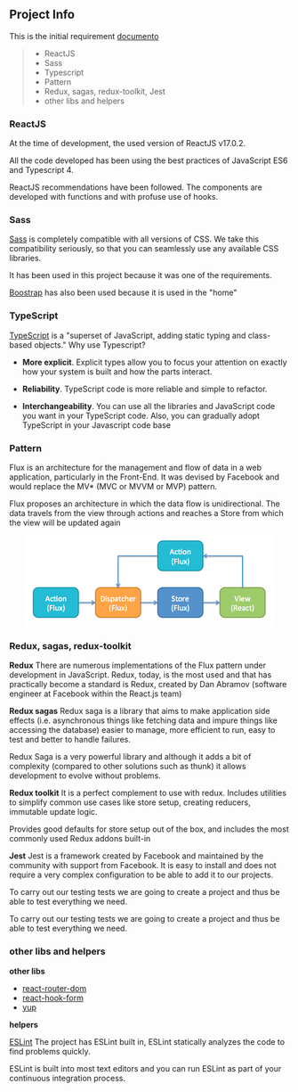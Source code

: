 ## Project Info

This is the initial requirement [documento](./React_App.pdf)

> - ReactJS
> - Sass
> - Typescript
> - Pattern
> - Redux, sagas, redux-toolkit, Jest
> - other libs and helpers

### ReactJS

At the time of development, the used version of ReactJS v17.0.2.

All the code developed has been using the best practices of JavaScript ES6 and Typescript 4.

ReactJS recommendations have been followed. The components are developed with functions and with profuse use of hooks.

### Sass

[Sass](https://sass-lang.com/) is completely compatible with all versions of CSS. We take this compatibility seriously, so that you can seamlessly use any available CSS libraries.

It has been used in this project because it was one of the requirements.

[Boostrap](https://getbootstrap.com/) has also been used because it is used in the "home"

### TypeScript

[TypeScript](https://es.wikipedia.org/wiki/TypeScript) is a "superset of JavaScript, adding static typing and class-based objects."
Why use Typescript?

- **More explicit**. Explicit types allow you to focus your attention on exactly how your system is built and how the parts interact.
- **Reliability**. TypeScript code is more reliable and simple to refactor.

- **Interchangeability**. You can use all the libraries and JavaScript code you want in your TypeScript code. Also, you can gradually adopt TypeScript in your Javascript code base

### Pattern

Flux is an architecture for the management and flow of data in a web application, particularly in the Front-End. It was devised by Facebook and would replace the MV\* (MVC or MVVM or MVP) pattern.

Flux proposes an architecture in which the data flow is unidirectional. The data travels from the view through actions and reaches a Store from which the view will be updated again

<p style="text-align: center;"><img src="./flux.png" width="450"></p>

### Redux, sagas, redux-toolkit

**Redux**
There are numerous implementations of the Flux pattern under development in JavaScript. Redux, today, is the most used and that has practically become a standard is Redux, created by Dan Abramov (software engineer at Facebook within the React.js team)

**Redux sagas**
Redux saga is a library that aims to make application side effects (i.e. asynchronous things like fetching data and impure things like accessing the database) easier to manage, more efficient to run, easy to test and better to handle failures.

Redux Saga is a very powerful library and although it adds a bit of complexity (compared to other solutions such as thunk) it allows development to evolve without problems.

**Redux toolkit**
It is a perfect complement to use with redux. Includes utilities to simplify common use cases like store setup, creating reducers, immutable update logic.

Provides good defaults for store setup out of the box, and includes the most commonly used Redux addons built-in

**Jest**
Jest is a framework created by Facebook and maintained by the community with support from Facebook. It is easy to install and does not require a very complex configuration to be able to add it to our projects.

To carry out our testing tests we are going to create a project and thus be able to test everything we need.

To carry out our testing tests we are going to create a project and thus be able to test everything we need.

### other libs and helpers

**other libs**

- [react-router-dom](https://reactrouter.com/)
- [react-hook-form](https://react-hook-form.com/)
- [yup](https://github.com/jquense/yup)

**helpers**

[ESLint](https://eslint.org/)
The project has ESLint built in, ESLint statically analyzes the code to find problems quickly.

ESLint is built into most text editors and you can run ESLint as part of your continuous integration process.
